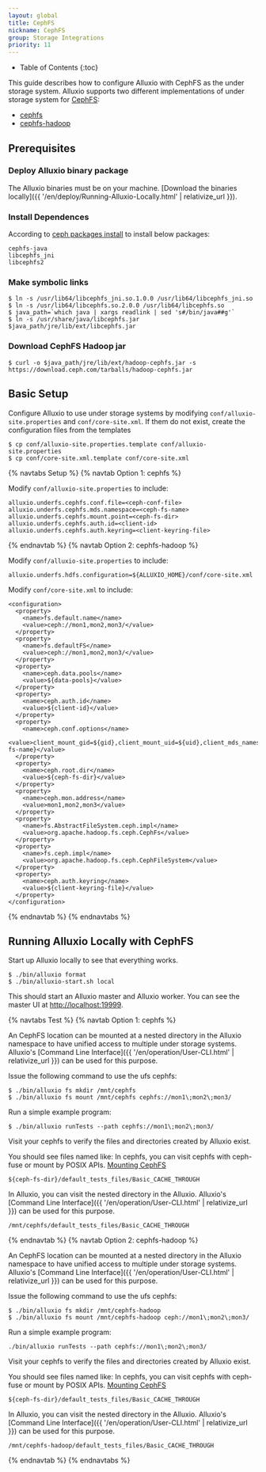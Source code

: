 ```yaml
---
layout: global
title: CephFS
nickname: CephFS
group: Storage Integrations
priority: 11
---
```


* Table of Contents
{:toc}

This guide describes how to configure Alluxio with CephFS as the under storage system. Alluxio supports
two different implementations of under storage system for [CephFS](https://docs.ceph.com/en/latest/cephfs/):
- [cephfs](https://docs.ceph.com/en/latest/cephfs/api/libcephfs-java/)
- [cephfs-hadoop](https://docs.ceph.com/en/nautilus/cephfs/hadoop/)

## Prerequisites

### Deploy Alluxio binary package
The Alluxio binaries must be on your machine. [Download the binaries locally]({{ '/en/deploy/Running-Alluxio-Locally.html' | relativize_url }}).

### Install Dependences
According to [ceph packages install](https://docs.ceph.com/en/latest/install/get-packages/) to install below packages:

```
cephfs-java
libcephfs_jni
libcephfs2
```

### Make symbolic links

```console
$ ln -s /usr/lib64/libcephfs_jni.so.1.0.0 /usr/lib64/libcephfs_jni.so
$ ln -s /usr/lib64/libcephfs.so.2.0.0 /usr/lib64/libcephfs.so
$ java_path=`which java | xargs readlink | sed 's#/bin/java##g'`
$ ln -s /usr/share/java/libcephfs.jar $java_path/jre/lib/ext/libcephfs.jar
```

### Download CephFS Hadoop jar

```console
$ curl -o $java_path/jre/lib/ext/hadoop-cephfs.jar -s https://download.ceph.com/tarballs/hadoop-cephfs.jar
```

## Basic Setup

Configure Alluxio to use under storage systems by modifying
`conf/alluxio-site.properties` and `conf/core-site.xml`. If them do not exist, 
create the configuration files from the templates

```console
$ cp conf/alluxio-site.properties.template conf/alluxio-site.properties
$ cp conf/core-site.xml.template conf/core-site.xml
```

{% navtabs Setup %}
{% navtab Option 1: cephfs %}

Modify `conf/alluxio-site.properties` to include:

```properties
alluxio.underfs.cephfs.conf.file=<ceph-conf-file>
alluxio.underfs.cephfs.mds.namespace=<ceph-fs-name>
alluxio.underfs.cephfs.mount.point=<ceph-fs-dir>
alluxio.underfs.cephfs.auth.id=<client-id>
alluxio.underfs.cephfs.auth.keyring=<client-keyring-file>
```

{% endnavtab %}
{% navtab Option 2: cephfs-hadoop %}

Modify `conf/alluxio-site.properties` to include:

```properties
alluxio.underfs.hdfs.configuration=${ALLUXIO_HOME}/conf/core-site.xml
```

Modify `conf/core-site.xml` to include:

```properties
<configuration>
  <property>
    <name>fs.default.name</name>
    <value>ceph://mon1,mon2,mon3/</value>
  </property>
  <property>
    <name>fs.defaultFS</name>
    <value>ceph://mon1,mon2,mon3/</value>
  </property>
  <property>
    <name>ceph.data.pools</name>
    <value>${data-pools}</value>
  </property>
  <property>
    <name>ceph.auth.id</name>
    <value>${client-id}</value>
  </property>
  <property>
    <name>ceph.conf.options</name>
    <value>client_mount_gid=${gid},client_mount_uid=${uid},client_mds_namespace=${ceph-fs-name}</value>
  </property>
  <property>
    <name>ceph.root.dir</name>
    <value>${ceph-fs-dir}</value>
  </property>
  <property>
    <name>ceph.mon.address</name>
    <value>mon1,mon2,mon3</value>
  </property>
  <property>
    <name>fs.AbstractFileSystem.ceph.impl</name>
    <value>org.apache.hadoop.fs.ceph.CephFs</value>
  </property>
  <property>
    <name>fs.ceph.impl</name>
    <value>org.apache.hadoop.fs.ceph.CephFileSystem</value>
  </property>
  <property>
    <name>ceph.auth.keyring</name>
    <value>${client-keyring-file}</value>
  </property>
</configuration>
```

{% endnavtab %}
{% endnavtabs %}

## Running Alluxio Locally with CephFS

Start up Alluxio locally to see that everything works.

```console
$ ./bin/alluxio format
$ ./bin/alluxio-start.sh local
```

This should start an Alluxio master and Alluxio worker. You can see the master UI at
[http://localhost:19999](http://localhost:19999).

{% navtabs Test %}
{% navtab Option 1: cephfs %}

An CephFS location can be mounted at a nested directory in the Alluxio namespace to have unified access
to multiple under storage systems. Alluxio's [Command Line Interface]({{ '/en/operation/User-CLI.html' | relativize_url }}) can be used for this purpose.

Issue the following command to use the ufs cephfs:

```
$ ./bin/alluxio fs mkdir /mnt/cephfs
$ ./bin/alluxio fs mount /mnt/cephfs cephfs://mon1\;mon2\;mon3/
```

Run a simple example program:

```console
$ ./bin/alluxio runTests --path cephfs://mon1\;mon2\;mon3/
```

Visit your cephfs to verify the files and directories created by Alluxio exist.

You should see files named like:
In cephfs, you can visit cephfs with ceph-fuse or mount by POSIX APIs. [Mounting CephFS](https://docs.ceph.com/en/latest/cephfs/#mounting-cephfs)

```
${ceph-fs-dir}/default_tests_files/Basic_CACHE_THROUGH
```
In Alluxio, you can visit the nested directory in the Alluxio. Alluxio's [Command Line Interface]({{ '/en/operation/User-CLI.html' | relativize_url }}) can be used for this purpose.

```
/mnt/cephfs/default_tests_files/Basic_CACHE_THROUGH
```

{% endnavtab %}
{% navtab Option 2: cephfs-hadoop %}

An CephFS location can be mounted at a nested directory in the Alluxio namespace to have unified access
to multiple under storage systems. Alluxio's [Command Line Interface]({{ '/en/operation/User-CLI.html' | relativize_url }}) can be used for this purpose.

Issue the following command to use the ufs cephfs:

```console
$ ./bin/alluxio fs mkdir /mnt/cephfs-hadoop
$ ./bin/alluxio fs mount /mnt/cephfs-hadoop ceph://mon1\;mon2\;mon3/
```

Run a simple example program:

```console
./bin/alluxio runTests --path cephfs://mon1\;mon2\;mon3/
```

Visit your cephfs to verify the files and directories created by Alluxio exist.

You should see files named like:
In cephfs, you can visit cephfs with ceph-fuse or mount by POSIX APIs. [Mounting CephFS](https://docs.ceph.com/en/latest/cephfs/#mounting-cephfs)

```
${ceph-fs-dir}/default_tests_files/Basic_CACHE_THROUGH
```
In Alluxio, you can visit the nested directory in the Alluxio. Alluxio's [Command Line Interface]({{ '/en/operation/User-CLI.html' | relativize_url }}) can be used for this purpose.

```
/mnt/cephfs-hadoop/default_tests_files/Basic_CACHE_THROUGH
```

{% endnavtab %}
{% endnavtabs %}

